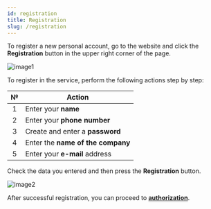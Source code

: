```yaml
---
id: registration
title: Registration
slug: /registration
---
```


To register a new personal account, go to the website and click the **Registration** button in the upper right corner of the page.

![image1](/img/instruction/registration/image1.png)

To register in the service, perform the following actions step by step:

|  №  | Action |
| :-: | ------ |
| 1 | Enter your **name** |
| 2 | Enter your **phone number** |
| 3 | Create and enter a **password** |
| 4 | Enter the **name of the company** |
| 5 | Enter your **e-mail** address |

Check the data you entered and then press the **Registration** button.

![image2](/img/instruction/registration/image2.png)

After successful registration, you can proceed to [**authorization**](/docs/instruction/general/login.md).
